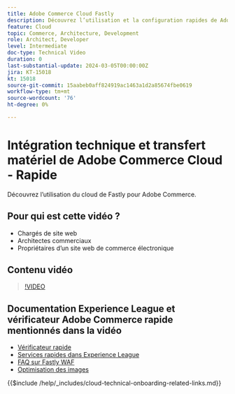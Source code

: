 ```yaml
---
title: Adobe Commerce Cloud Fastly
description: Découvrez l’utilisation et la configuration rapides de Adobe Commerce Cloud.
feature: Cloud
topic: Commerce, Architecture, Development
role: Architect, Developer
level: Intermediate
doc-type: Technical Video
duration: 0
last-substantial-update: 2024-03-05T00:00:00Z
jira: KT-15018
kt: 15018
source-git-commit: 15aabeb0aff824919ac1463a1d2a85674fbe0619
workflow-type: tm+mt
source-wordcount: '76'
ht-degree: 0%

---
```



# Intégration technique et transfert matériel de Adobe Commerce Cloud - Rapide

Découvrez l’utilisation du cloud de Fastly pour Adobe Commerce.

## Pour qui est cette vidéo ?

- Chargés de site web
- Architectes commerciaux
- Propriétaires d’un site web de commerce électronique

## Contenu vidéo

>[!VIDEO](https://video.tv.adobe.com/v/3427695?learn=on)

## Documentation Experience League et vérificateur Adobe Commerce rapide mentionnés dans la vidéo

- [Vérificateur rapide](https://adobe-commerce-tester.freetls.fastly.net/adobe-commerce-tester/)
- [Services rapides dans Experience League](https://experienceleague.adobe.com/docs/commerce-cloud-service/user-guide/cdn/fastly.html)
- [FAQ sur Fastly WAF](https://experienceleague.adobe.com/docs/commerce-knowledge-base/kb/faq/web-application-firewall-waf-powered-by-fastly-the-faq.html)
- [Optimisation des images](https://experienceleague.adobe.com/docs/commerce-operations/implementation-playbook/best-practices/development/image-optimization.html)

{{$include /help/_includes/cloud-technical-onboarding-related-links.md}}
